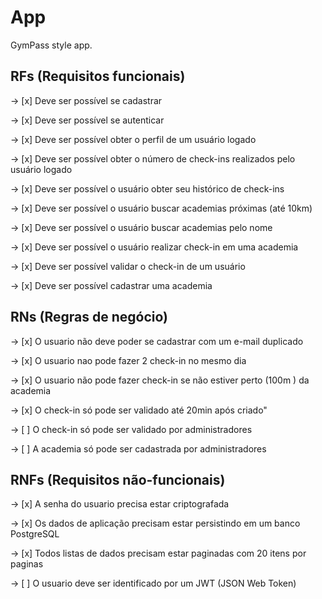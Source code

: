 # App 

GymPass style app.

## RFs (Requisitos funcionais)

-> [x] Deve ser possível se cadastrar

-> [x] Deve ser possível se autenticar

-> [x] Deve ser possível obter o perfil de um usuário logado

-> [x] Deve ser possível obter o número de check-ins realizados pelo usuário logado

-> [x] Deve ser possível o usuário obter seu histórico de check-ins

-> [x] Deve ser possível o usuário buscar academias próximas (até 10km)

-> [x] Deve ser possível o usuário buscar academias pelo nome

-> [x] Deve ser possível o usuário realizar check-in em uma academia

-> [x] Deve ser possível validar o check-in de um usuário 

-> [x] Deve ser possível cadastrar uma academia

## RNs (Regras de negócio)

-> [x] O usuario não deve poder se cadastrar com um e-mail duplicado

-> [x] O usuario nao pode fazer 2 check-in no mesmo dia

-> [x] O usuario não pode fazer check-in se não estiver perto (100m ) da academia

-> [x] O check-in só pode ser validado até 20min após criado"

-> [ ] O check-in só pode ser validado por administradores

-> [ ] A academia só pode ser cadastrada por administradores

## RNFs (Requisitos não-funcionais)

-> [x] A senha do usuario precisa estar criptografada

-> [x] Os dados de aplicação precisam estar persistindo em um banco PostgreSQL

-> [x] Todos listas de dados precisam estar paginadas com 20 itens por paginas

-> [ ] O usuario deve ser identificado por um JWT (JSON Web Token) 